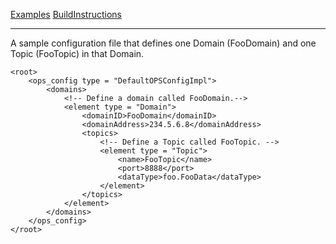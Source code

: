 [Examples](SimpleCpp.md) [BuildInstructions](BuildInstructions.md)

---

A sample configuration file that defines one Domain (FooDomain) and one Topic (FooTopic) in that Domain.
```
<root>
    <ops_config type = "DefaultOPSConfigImpl">
        <domains>
            <!-- Define a domain called FooDomain.-->
            <element type = "Domain">
                <domainID>FooDomain</domainID>
                <domainAddress>234.5.6.8</domainAddress>
                <topics>
                    <!-- Define a Topic called FooTopic. -->
                    <element type = "Topic">
                        <name>FooTopic</name>
                        <port>8888</port>
                        <dataType>foo.FooData</dataType>
                    </element>
                </topics>
            </element>
        </domains>
    </ops_config>
</root>

```
